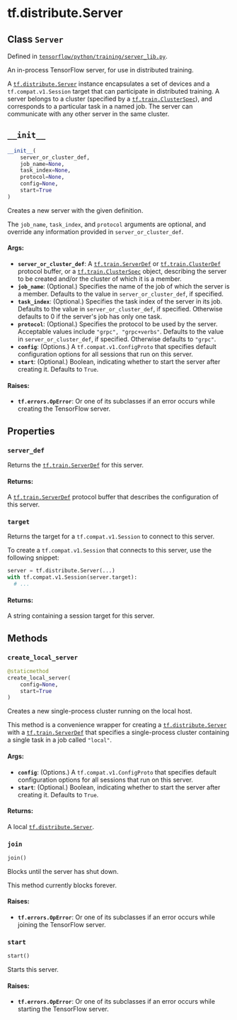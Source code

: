<div itemscope itemtype="http://developers.google.com/ReferenceObject">
<meta itemprop="name" content="tf.distribute.Server" />
<meta itemprop="path" content="Stable" />
<meta itemprop="property" content="server_def"/>
<meta itemprop="property" content="target"/>
<meta itemprop="property" content="__init__"/>
<meta itemprop="property" content="create_local_server"/>
<meta itemprop="property" content="join"/>
<meta itemprop="property" content="start"/>
</div>

# tf.distribute.Server

## Class `Server`





Defined in [`tensorflow/python/training/server_lib.py`](/code/stable/tensorflow/python/training/server_lib.py).

An in-process TensorFlow server, for use in distributed training.

A <a href="../../tf/distribute/Server.md"><code>tf.distribute.Server</code></a> instance encapsulates a set of devices and a
`tf.compat.v1.Session` target that
can participate in distributed training. A server belongs to a
cluster (specified by a <a href="../../tf/train/ClusterSpec.md"><code>tf.train.ClusterSpec</code></a>), and
corresponds to a particular task in a named job. The server can
communicate with any other server in the same cluster.

<h2 id="__init__"><code>__init__</code></h2>

``` python
__init__(
    server_or_cluster_def,
    job_name=None,
    task_index=None,
    protocol=None,
    config=None,
    start=True
)
```

Creates a new server with the given definition.

The `job_name`, `task_index`, and `protocol` arguments are optional, and
override any information provided in `server_or_cluster_def`.

#### Args:

* <b>`server_or_cluster_def`</b>: A <a href="../../tf/train/ServerDef.md"><code>tf.train.ServerDef</code></a> or <a href="../../tf/train/ClusterDef.md"><code>tf.train.ClusterDef</code></a>
    protocol buffer, or a <a href="../../tf/train/ClusterSpec.md"><code>tf.train.ClusterSpec</code></a> object, describing the
    server to be created and/or the cluster of which it is a member.
* <b>`job_name`</b>: (Optional.) Specifies the name of the job of which the server is
    a member. Defaults to the value in `server_or_cluster_def`, if
    specified.
* <b>`task_index`</b>: (Optional.) Specifies the task index of the server in its job.
    Defaults to the value in `server_or_cluster_def`, if specified.
    Otherwise defaults to 0 if the server's job has only one task.
* <b>`protocol`</b>: (Optional.) Specifies the protocol to be used by the server.
    Acceptable values include `"grpc", "grpc+verbs"`. Defaults to the value
    in `server_or_cluster_def`, if specified. Otherwise defaults to
    `"grpc"`.
* <b>`config`</b>: (Options.) A `tf.compat.v1.ConfigProto` that specifies default
    configuration options for all sessions that run on this server.
* <b>`start`</b>: (Optional.) Boolean, indicating whether to start the server after
    creating it. Defaults to `True`.


#### Raises:

* <b>`tf.errors.OpError`</b>: Or one of its subclasses if an error occurs while
    creating the TensorFlow server.



## Properties

<h3 id="server_def"><code>server_def</code></h3>

Returns the <a href="../../tf/train/ServerDef.md"><code>tf.train.ServerDef</code></a> for this server.

#### Returns:

A <a href="../../tf/train/ServerDef.md"><code>tf.train.ServerDef</code></a> protocol buffer that describes the configuration
of this server.

<h3 id="target"><code>target</code></h3>

Returns the target for a `tf.compat.v1.Session` to connect to this server.

To create a
`tf.compat.v1.Session` that
connects to this server, use the following snippet:

```python
server = tf.distribute.Server(...)
with tf.compat.v1.Session(server.target):
  # ...
```

#### Returns:

A string containing a session target for this server.



## Methods

<h3 id="create_local_server"><code>create_local_server</code></h3>

``` python
@staticmethod
create_local_server(
    config=None,
    start=True
)
```

Creates a new single-process cluster running on the local host.

This method is a convenience wrapper for creating a
<a href="../../tf/distribute/Server.md"><code>tf.distribute.Server</code></a> with a <a href="../../tf/train/ServerDef.md"><code>tf.train.ServerDef</code></a> that specifies a
single-process cluster containing a single task in a job called
`"local"`.

#### Args:

* <b>`config`</b>: (Options.) A `tf.compat.v1.ConfigProto` that specifies default
    configuration options for all sessions that run on this server.
* <b>`start`</b>: (Optional.) Boolean, indicating whether to start the server after
    creating it. Defaults to `True`.


#### Returns:

A local <a href="../../tf/distribute/Server.md"><code>tf.distribute.Server</code></a>.

<h3 id="join"><code>join</code></h3>

``` python
join()
```

Blocks until the server has shut down.

This method currently blocks forever.

#### Raises:

* <b>`tf.errors.OpError`</b>: Or one of its subclasses if an error occurs while
    joining the TensorFlow server.

<h3 id="start"><code>start</code></h3>

``` python
start()
```

Starts this server.

#### Raises:

* <b>`tf.errors.OpError`</b>: Or one of its subclasses if an error occurs while
    starting the TensorFlow server.



